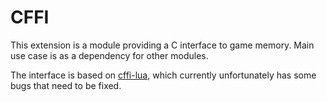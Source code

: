 # CFFI
This extension is a module providing a C interface to game memory. Main use case is as a dependency for other modules.

The interface is based on [cffi-lua](https://github.com/q66/cffi-lua), which currently unfortunately has some bugs that need to be fixed.